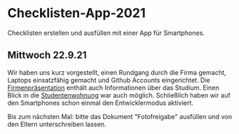 # Checklisten-App-2021
Checklisten erstellen und ausfüllen mit einer App für Smartphones.

## Mittwoch 22.9.21

Wir haben uns kurz vorgestellt, einen Rundgang durch die Firma gemacht, Laptops einsatzfähig gemacht und Github Accounts eingerichtet. Die [Firmenpräsentation](Firmenpräsentation.pptx) enthält auch Informationen über das Studium. Einen Blick in die [Studentenwohnung](Studentenwohnung.pptx) war auch möglich. Schließlich haben wir auf den Smartphones schon einmal den Entwicklermodus aktiviert.

Bis zum nächsten Mal: bitte das Dokument "Fotofreigabe" ausfüllen und von den Eltern unterschreiben lassen.
